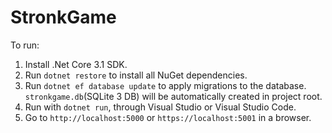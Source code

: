# StronkGame

To run:
   1. Install .Net Core 3.1 SDK.
   2. Run `dotnet restore` to install all NuGet dependencies.
   3. Run `dotnet ef database update` to apply migrations to the database.
      `stronkgame.db`(SQLite 3 DB) will be automatically created in project root.
   4. Run with `dotnet run`, through Visual Studio or Visual Studio Code.
   5. Go to `http://localhost:5000` or `https://localhost:5001` in a browser.